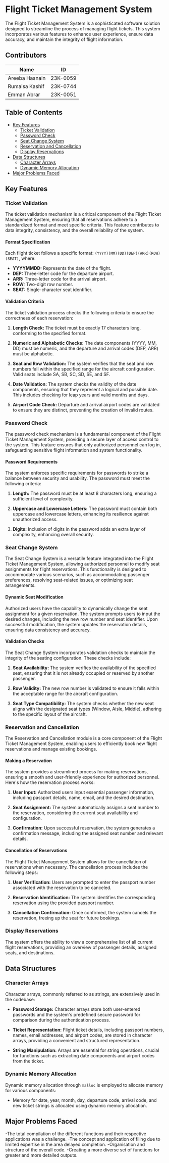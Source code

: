 # Flight Ticket Management System

The Flight Ticket Management System is a sophisticated software solution designed to streamline the process of managing flight tickets. This system incorporates various features to enhance user experience, ensure data accuracy, and maintain the integrity of flight information.

## Contributors

| Name             | ID           |
| ---------------- | ------------ |
| Areeba Hasnain   | 23K-0059     |
| Rumaisa Kashif   | 23K-0744     |
| Emman Abrar      | 23K-0051     |

## Table of Contents

- [Key Features](#key-features)
  - [Ticket Validation](#ticket-validation)
  - [Password Check](#password-check)
  - [Seat Change System](#seat-change-system)
  - [Reservation and Cancellation](#reservation-and-cancellation)
  - [Display Reservations](#display-reservations)
- [Data Structures](#data-structures)
  - [Character Arrays](#character-arrays)
  - [Dynamic Memory Allocation](#dynamic-memory-allocation)
- [Major Problems Faced](#major-problems-faced)

## Key Features

### Ticket Validation

The ticket validation mechanism is a critical component of the Flight Ticket Management System, ensuring that all reservations adhere to a standardized format and meet specific criteria. This feature contributes to data integrity, consistency, and the overall reliability of the system.

#### Format Specification

Each flight ticket follows a specific format: `(YYYY)(MM)(DD)(DEP)(ARR)(ROW)(SEAT)`, where:

- **YYYYMMDD:** Represents the date of the flight.
- **DEP:** Three-letter code for the departure airport.
- **ARR:** Three-letter code for the arrival airport.
- **ROW:** Two-digit row number.
- **SEAT:** Single-character seat identifier.

#### Validation Criteria

The ticket validation process checks the following criteria to ensure the correctness of each reservation:

1. **Length Check:** The ticket must be exactly 17 characters long, conforming to the specified format.

2. **Numeric and Alphabetic Checks:** The date components (YYYY, MM, DD) must be numeric, and the departure and arrival codes (DEP, ARR) must be alphabetic.

3. **Seat and Row Validation:** The system verifies that the seat and row numbers fall within the specified range for the aircraft configuration. Valid seats include SA, SB, SC, SD, SE, and SF.

4. **Date Validation:** The system checks the validity of the date components, ensuring that they represent a logical and possible date. This includes checking for leap years and valid months and days.

5. **Airport Code Check:** Departure and arrival airport codes are validated to ensure they are distinct, preventing the creation of invalid routes.

### Password Check

The password check mechanism is a fundamental component of the Flight Ticket Management System, providing a secure layer of access control to the system. This feature ensures that only authorized personnel can log in, safeguarding sensitive flight information and system functionality.

#### Password Requirements

The system enforces specific requirements for passwords to strike a balance between security and usability. The password must meet the following criteria:

1. **Length:** The password must be at least 8 characters long, ensuring a sufficient level of complexity.

2. **Uppercase and Lowercase Letters:** The password must contain both uppercase and lowercase letters, enhancing its resilience against unauthorized access.

3. **Digits:** Inclusion of digits in the password adds an extra layer of complexity, enhancing overall security.

### Seat Change System

The Seat Change System is a versatile feature integrated into the Flight Ticket Management System, allowing authorized personnel to modify seat assignments for flight reservations. This functionality is designed to accommodate various scenarios, such as accommodating passenger preferences, resolving seat-related issues, or optimizing seat arrangements.

#### Dynamic Seat Modification

Authorized users have the capability to dynamically change the seat assignment for a given reservation. The system prompts users to input the desired changes, including the new row number and seat identifier. Upon successful modification, the system updates the reservation details, ensuring data consistency and accuracy.

#### Validation Checks

The Seat Change System incorporates validation checks to maintain the integrity of the seating configuration. These checks include:

1. **Seat Availability:** The system verifies the availability of the specified seat, ensuring that it is not already occupied or reserved by another passenger.

2. **Row Validity:** The new row number is validated to ensure it falls within the acceptable range for the aircraft configuration.

3. **Seat Type Compatibility:** The system checks whether the new seat aligns with the designated seat types (Window, Aisle, Middle), adhering to the specific layout of the aircraft.

### Reservation and Cancellation

The Reservation and Cancellation module is a core component of the Flight Ticket Management System, enabling users to efficiently book new flight reservations and manage existing bookings.

#### Making a Reservation

The system provides a streamlined process for making reservations, ensuring a smooth and user-friendly experience for authorized personnel. Here's how the reservation process works:

1. **User Input:** Authorized users input essential passenger information, including passport details, name, email, and the desired destination.

2. **Seat Assignment:** The system automatically assigns a seat number to the reservation, considering the current seat availability and configuration.

3. **Confirmation:** Upon successful reservation, the system generates a confirmation message, including the assigned seat number and relevant details.

#### Cancellation of Reservations

The Flight Ticket Management System allows for the cancellation of reservations when necessary. The cancellation process includes the following steps:

1. **User Verification:** Users are prompted to enter the passport number associated with the reservation to be canceled.

2. **Reservation Identification:** The system identifies the corresponding reservation using the provided passport number.

3. **Cancellation Confirmation:** Once confirmed, the system cancels the reservation, freeing up the seat for future bookings.

### Display Reservations

The system offers the ability to view a comprehensive list of all current flight reservations, providing an overview of passenger details, assigned seats, and destinations.

## Data Structures

### Character Arrays 

Character arrays, commonly referred to as strings, are extensively used in the codebase:

- **Password Storage:** Character arrays store both user-entered passwords and the system's predefined secure password for comparison during the authentication process.

- **Ticket Representation:** Flight ticket details, including passport numbers, names, email addresses, and airport codes, are stored in character arrays, providing a convenient and structured representation.

- **String Manipulation:** Arrays are essential for string operations, crucial for functions such as extracting date components and airport codes from the ticket.

### Dynamic Memory Allocation

Dynamic memory allocation through `malloc` is employed to allocate memory for various components:

- Memory for date, year, month, day, departure code, arrival code, and new ticket strings is allocated using dynamic memory allocation.

## Major Problems Faced
-The total compilation of the different functions and their respective applications was a challenge.
-The concept and application of filing due to limited expertise in the area delayed completion.
-Organisation and structure of the overall code.
-Creating a more diverse set of functions for greater and more detailed outputs.
